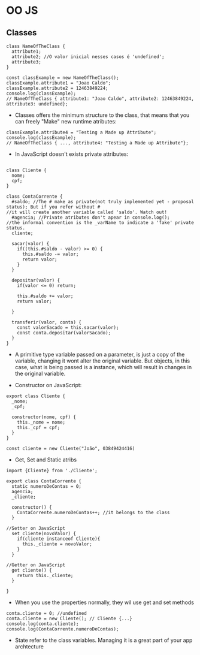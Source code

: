# OO JS

## Classes

```
class NameOfTheClass {
  attribute1;
  attribute2; //O valor inicial nesses casos é 'undefined';
  attribute3;
}

const classExample = new NameOfTheClass();
classExample.attribute1 = "Joao Caldo";
classExample.attribute2 = 12463849224;
console.log(classExample);
// NameOfTheClass { attribute1: "Joao Caldo", attribute2: 12463849224, attribute3: undefined};
```

* Classes offers the minimum structure to the class, that means that you can freely "Make" new runtime atributes:
```
classExample.attribute4 = "Testing a Made up Attribute";
console.log(classExample);
// NameOfTheClass { ..., attribute4: "Testing a Made up Attribute"};
```

* In JavaScript doesn't exists private attributes:
```

class Cliente {
  nome;
  cpf;
}

class ContaCorrente {
  #saldo; //The # make as private(not truly implemented yet - proposal status); But if you refer without #
//it will create another variable called 'saldo'. Watch out!
  #agencia; //Private atributes don't apear in console.log();
//the informal convention is the _varName to indicate a 'fake' private status.
  cliente;

  sacar(valor) {
    if((this.#saldo - valor) >= 0) {
      this.#saldo -= valor;
      return valor;
    }
  }

  depositar(valor) {
    if(valor <= 0) return;

    this.#saldo += valor;
    return valor;

  }

  transferir(valor, conta) {
    const valorSacado = this.sacar(valor);
    const conta.depositar(valorSacado);
  }
}

```

* A primitive type variable passed on a parameter, is just a copy of the variable, changing it wont alter the original variable. But objects, in this case, what is being passed is a instance, which will result in changes in the original variable.


* Constructor on JavaScript:
```
export class Cliente {
  _nome;
  _cpf;

  constructor(nome, cpf) {
    this._nome = nome;
    this._cpf = cpf;
  }
}

const cliente = new Cliente("João", 03849424416)
```

* Get, Set and Static atribs
```
import {Cliente} from './Cliente';

export class ContaCorrente {
  static numeroDeContas = 0;
  agencia;
  _cliente;

  constructor() {
    ContaCorrente.numeroDeContas++; //it belongs to the class
  }

//Setter on JavaScript
  set cliente(novoValor) {
    if(cliente instanceof Cliente){
      this._cliente = novoValor;
    }
  }

//Getter on JavaScript
  get cliente() {
    return this._cliente;
  }

}
```

* When you use the properties normally, they wil use get and set methods
```
conta.cliente = 0; //undefined
conta.cliente = new Cliente(); // Cliente {...}
console.log(conta.cliente);
console.log(ContaCorrente.numeroDeContas);
```

* State refer to the class variables. Managing it is a great part of your app archtecture
